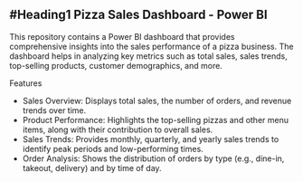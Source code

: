 #Heading1 Pizza Sales Dashboard - Power BI
------------
This repository contains a Power BI dashboard that provides comprehensive insights into the sales performance of a pizza business. The dashboard helps in analyzing key metrics such as total sales, sales trends, top-selling products, customer demographics, and more.

Features
* Sales Overview: Displays total sales, the number of orders, and revenue trends over time.
* Product Performance: Highlights the top-selling pizzas and other menu items, along with their contribution to overall sales.
* Sales Trends: Provides monthly, quarterly, and yearly sales trends to identify peak periods and low-performing times.
* Order Analysis: Shows the distribution of orders by type (e.g., dine-in, takeout, delivery) and by time of day.
